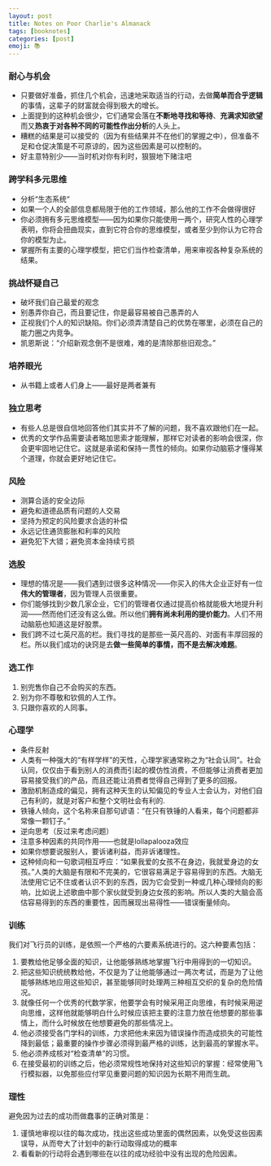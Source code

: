 ```yaml
---
layout: post
title: Notes on Poor Charlie's Almanack
tags: [booknotes]
categories: [post]
emoji: 📚
---
```


### 耐心与机会
* 只要做好准备，抓住几个机会，迅速地采取适当的行动，去做**简单而合乎逻辑**的事情，这辈子的财富就会得到极大的增长。
* 上面提到的这种机会很少，它们通常会落在**不断地寻找和等待**、**充满求知欲望**而又**热衷于对各种不同的可能性作出分析**的人头上。
* 糟糕的结果是可以接受的（因为有些结果并不在他们的掌握之中），但准备不足和仓促决策是不可原谅的，因为这些因素是可以控制的。
* 好主意特别少——当时机对你有利时，狠狠地下赌注吧

### 跨学科多元思维
* 分析“生态系统“
* 如果一个人的全部信息都局限于他的工作领域，那么他的工作不会做得很好
* 你必须拥有多元思维模型——因为如果你只能使用一两个，研究人性的心理学表明，你将会扭曲现实，直到它符合你的思维模型，或者至少到你认为它符合你的模型为止。
* 掌握所有主要的心理学模型，把它们当作检查清单，用来审视各种复杂系统的结果。

### 挑战怀疑自己
* 破坏我们自己最爱的观念
* 别愚弄你自己，而且要记住，你是最容易被自己愚弄的人
* 正视我们个人的知识缺陷。你们必须弄清楚自己的优势在哪里，必须在自己的能力圈之内竞争。
* 凯恩斯说：“介绍新观念倒不是很难，难的是清除那些旧观念。”

### 培养眼光
* 从书籍上或者人们身上——最好是两者兼有

### 独立思考
* 有些人总是很自信地回答他们其实并不了解的问题，我不喜欢跟他们在一起。
* 优秀的文学作品需要读者略加思索才能理解，那样它对读者的影响会很深，你会更牢固地记住它。这就是承诺和保持一贯性的倾向。如果你动脑筋才懂得某个道理，你就会更好地记住它。

### 风险
* 测算合适的安全边际
* 避免和道德品质有问题的人交易
* 坚持为预定的风险要求合适的补偿
* 永远记住通货膨胀和利率的风险
* 避免犯下大错；避免资本金持续亏损

### 选股
* 理想的情况是——我们遇到过很多这种情况——你买入的伟大企业正好有一位**伟大的管理者**，因为管理人员很重要。
* 你们能够找到少数几家企业，它们的管理者仅通过提高价格就能极大地提升利润——然而他们还没有这么做。所以他们**拥有尚未利用的提价能力**。人们不用动脑筋也知道这是好股票。
* 我们跨不过七英尺高的栏。我们寻找的是那些一英尺高的、对面有丰厚回报的栏。所以我们成功的诀窍是去**做一些简单的事情，而不是去解决难题**。

### 选工作
1. 别兜售你自己不会购买的东西。
2. 别为你不尊敬和钦佩的人工作。
3. 只跟你喜欢的人同事。

### 心理学
* 条件反射
* 人类有一种强大的“有样学样”的天性，心理学家通常称之为“社会认同”。社会认同，仅仅由于看到别人的消费而引起的模仿性消费，不但能够让消费者更加容易接受我们的产品，而且还能让消费者觉得自己得到了更多的回报。
* 激励机制造成的偏见，拥有这种天生的认知偏见的专业人士会认为，对他们自己有利的，就是对客户和整个文明社会有利的.
* 铁锤人倾向，这个名称来自那句谚语：“在只有铁锤的人看来，每个问题都非常像一颗钉子。”
* 逆向思考（反过来考虑问题）
* 注意多种因素的共同作用——也就是lollapalooza效应
* 如果你想要说服别人，要诉诸利益，而非诉诸理性。
* 这种倾向和一句歌词相互呼应：“如果我爱的女孩不在身边，我就爱身边的女孩。”人类的大脑是有限和不完美的，它很容易满足于容易得到的东西。大脑无法使用它记不住或者认识不到的东西，因为它会受到一种或几种心理倾向的影响，比如说上述歌曲中那个家伙就受到身边女孩的影响。所以人类的大脑会高估容易得到的东西的重要性，因而展现出易得性——错误衡量倾向。

### 训练
我们对飞行员的训练，是依照一个严格的六要素系统进行的。这六种要素包括：
1. 要教给他足够全面的知识，让他能够熟练地掌握飞行中用得到的一切知识。
2. 把这些知识统统教给他，不仅是为了让他能够通过一两次考试，而是为了让他能够熟练地应用这些知识，甚至能够同时处理两三种相互交织的复杂的危险情况。
3. 就像任何一个优秀的代数学家，他要学会有时候采用正向思维，有时候采用逆向思维，这样他就能够明白什么时候应该把主要的注意力放在他想要的那些事情上，而什么时候放在他想要避免的那些情况上。
4. 他必须接受各门学科的训练，力求把他未来因为错误操作而造成损失的可能性降到最低；最重要的操作步骤必须得到最严格的训练，达到最高的掌握水平。
5. 他必须养成核对“检查清单”的习惯。
6. 在接受最初的训练之后，他必须常规性地保持对这些知识的掌握：经常使用飞行模拟器，以免那些应付罕见重要问题的知识因为长期不用而生疏。

### 理性 
避免因为过去的成功而做蠢事的正确对策是：
1. 谨慎地审视以往的每次成功，找出这些成功里面的偶然因素，以免受这些因素误导，从而夸大了计划中的新行动取得成功的概率
2. 看看新的行动将会遇到哪些在以往的成功经验中没有出现的危险因素。
